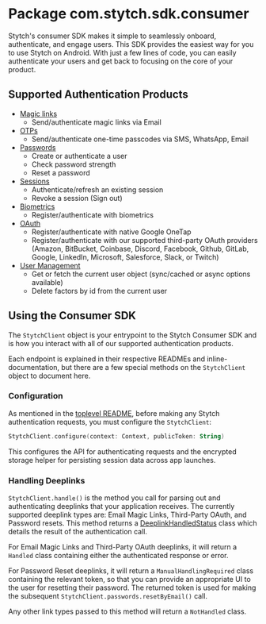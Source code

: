 # Package com.stytch.sdk.consumer
Stytch's consumer SDK makes it simple to seamlessly onboard, authenticate, and engage users. This SDK provides the easiest way for you to use Stytch on Android. With just a few lines of code, you can easily authenticate your users and get back to focusing on the core of your product.

## Supported Authentication Products
- [Magic links](magicLinks)
    - Send/authenticate magic links via Email
- [OTPs](otp)
    - Send/authenticate one-time passcodes via SMS, WhatsApp, Email
- [Passwords](passwords)
    - Create or authenticate a user
    - Check password strength
    - Reset a password
- [Sessions](sessions)
    - Authenticate/refresh an existing session
    - Revoke a session (Sign out)
- [Biometrics](biometrics)
    - Register/authenticate with biometrics
- [OAuth](oauth)
    - Register/authenticate with native Google OneTap
    - Register/authenticate with our supported third-party OAuth providers (Amazon, BitBucket, Coinbase, Discord, Facebook, Github, GitLab, Google, LinkedIn, Microsoft, Salesforce, Slack, or Twitch)
- [User Management](userManagement)
    - Get or fetch the current user object (sync/cached or async options available)
    - Delete factors by id from the current user

## Using the Consumer SDK
The `StytchClient` object is your entrypoint to the Stytch Consumer SDK and is how you interact with all of our supported authentication products.

Each endpoint is explained in their respective READMEs and inline-documentation, but there are a few special methods on the `StytchClient` object to document here.

### **Configuration**
As mentioned in the [toplevel README](/README.md), before making any Stytch authentication requests, you must configure the `StytchClient`:
```kotlin
StytchClient.configure(context: Context, publicToken: String)
```
This configures the API for authenticating requests and the encrypted storage helper for persisting session data across app launches.

### **Handling Deeplinks**
`StytchClient.handle()` is the method you call for parsing out and authenticating deeplinks that your application receives. The currently supported deeplink types are: Email Magic Links, Third-Party OAuth, and Password resets. This method returns a [DeeplinkHandledStatus](../common/DeeplinkHandledStatus.kt) class which details the result of the authentication call.

For Email Magic Links and Third-Party OAuth deeplinks, it will return a `Handled` class containing either the authenticated response or error.

For Password Reset deeplinks, it will return a `ManualHandlingRequired` class containing the relevant token, so that you can provide an appropriate UI to the user for resetting their password. The returned token is used for making the subsequent `StytchClient.passwords.resetByEmail()` call.

Any other link types passed to this method will return a `NotHandled` class.
